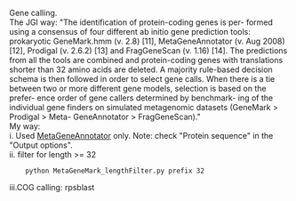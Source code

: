 Gene calling.  
The JGI way: "The identification of protein-coding genes is per- formed using a consensus of four different ab initio gene prediction tools: prokaryotic GeneMark.hmm (v. 2.8) [11], MetaGeneAnnotator (v. Aug 2008) [12], Prodigal (v. 2.6.2) [13] and FragGeneScan (v. 1.16) [14]. The predictions from all the tools are combined and protein-coding genes with translations shorter than 32 amino acids are deleted. A majority rule-based decision schema is then followed in order to select gene calls. When there is a tie between two or more different gene models, selection is based on the prefer- ence order of gene callers determined by benchmark- ing of the individual gene finders on simulated metagenomic datasets (GeneMark > Prodigal > Meta- GeneAnnotator > FragGeneScan)."  
My way:   
i. Used [MetaGeneAnnotator](http://exon.gatech.edu/GeneMark/meta_gmhmmp.cgi) only. Note: check "Protein sequence" in the "Output options".  
ii. filter for length >= 32  

		python MetaGeneMark_lengthFilter.py prefix 32
		
iii.COG calling: rpsblast
